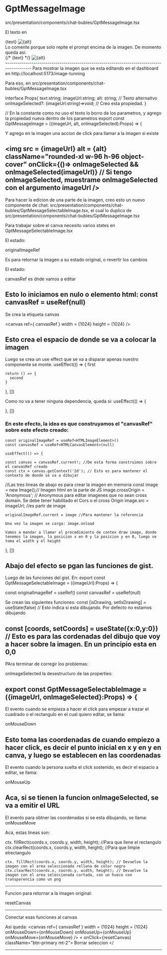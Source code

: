 # GptMessageImage
src/presentation/components/chat-bubles/GptMessageImage.tsx

El texto en 
 <div className="relative ml-3 text-sm bg-black bg-opacity-25 pt-3 px-4 pb-3 shadow rounded-xl">
 <span>{text}</span>
  <img
    src = {imageUrl}
    alt = {alt}
    className=" mt-2 rounded-xl w-96 h-96 object-cover"
              />
</div>
Lo comente porque solo repite el prompt encima de la imagen. De momento queda asi:
 <div className="relative ml-3 text-sm bg-black bg-opacity-25 pt-3 px-4 pb-3 shadow rounded-xl">
  {/* <span>{text}</span> */}
  <img
    src = {imageUrl}
    alt = {alt}
    className=" mt-2 rounded-xl w-96 h-96 object-cover"
              />
</div>
-------------------------------------------------------------------------------------------
Para mostrar la imagen que se esta editando en el dashboard en http://localhost:5173/image-tunning

Para eso, en src/presentation/components/chat-bubles/GptMessageImage.tsx

interface Props{
    text:string;
    imageUrl:string;
    alt: string; // Texto alternaitvo
    onImageSelected?: (imageUrl:string)=>void; // Creo esta propiedad.
}

// En la constante como no uso el texto lo borro de los parametros, y agrego la propiedad nueva dentro de los parametros
export const GptMessageImage = ({imageUrl, alt, onImageSelected}:Props) => {

Y agrego en la imagen una accion de click para llamar a la imagen si existe

  <img
    src = {imageUrl}
    alt = {alt}
    className="rounded-xl w-96 h-96 object-cover"
    onClick={()=> onImageSelected && onImageSelected(imageUrl)} // Si tengo onImageSelected, muestrame onImageSelected con el argumento imageUrl
  />
-------------------------------------------------------------------------------------------
Para hacer la edicion de una parte de la imagen, creo esto un nuevo componente de chat: src/presentation/components/chat-bubles/GptMessageSelectableImage.tsx, el cual lo duplico de src/presentation/components/chat-bubles/GptMessageImage.tsx

Para trabajar sobre el canva necesito varios states en GptMessageSelectableImage.tsx

El estado:
 
 originalImageRef
 
Es para retornar la imagen a su estado original, o revertir los cambios

El estado:

canvasRef es dnde vamos a editar

Esto lo iniciamos en nulo o elemento html:
const canvasRef = useRef<HTMLCanvasElement>(null)
-------------------------------------------------------------------------------------------
Se crea la etiqueta canvas

<canvas 
    ref={ canvasRef }
    width = {1024}
    height = {1024}
/>

Esto crea el espacio de donde se va a colocar la imagen
-------------------------------------------------------------------------------------------
Luego se crea un use effect que se va a disparar apenas nuestro componente se monte.
  useEffect(() => {
    first
  
    return () => {
      second
    }
  }, [])
  
  Como no va a tener ninguna dependencia, queda si:
    useEffect(() => {

  }, [])
  
  <h3>En este efecto, la idea es que construyamos el "canvasRef" sobre este efecto creado:</h3>

    const originalImageRef = useRef<HTMLImageElement>()
    const canvasRef = useRef<HTMLCanvasElement>(null)

    useEffect(() => {

    const canvas = canvasRef.current!; //De esta forma construimos sobre el canvasRef creado
    const ctx = canvas.getContext('2d'); // Esto es para mantener el contexto de donde se va a dibujar

//Las tres lineas de abajo es para crear la imagen en memoria
    const image = new Image();// Imagen html en la parte de JS
    image.crossOrigin = 'Anonymous'; // Anonymous para editar imagenes que no sean cross domain. Se debe tener habilitado el Cors o el cross Origin
    image.src = imageUrl; //es partr de image




    originalImageRef.current = image //Para mantener la referencia

    Una vez la imagen se carga: image.onload

    Vamos a mandar a llamar el procedimiento de contex draw image, donde tenemos la imagen, la posicion x en 0 y la posicion y en 0, luego se toma el width y el height



  }, [])


  Abajo del efecto se pgan las funciones de gist.
-------------------------------------------------------------------------------------------
Luego de las funciones del gist. En:
export const GptMessageSelectableImage = ({imageUrl}:Props) => {


  const originalImageRef = useRef<HTMLImageElement>()
  const canvasRef = useRef<HTMLCanvasElement>(null)

  Se crean las siguientes funciones:
  const [isDrawing, setIsDrawing] = useState(false) // Esto indica si esta dibujando. Por defecto no estamos dibujando

  const [coords, setCoords] = useState({x:0,y:0}) // Esto es para las cordenadas del dibujo que voy a hacer sobre la imagen. En un principio esta en 0,0
-------------------------------------------------------------------------------------------
  PAra terminar de corregir los problemas:

  onImageSelected la desestructuro de las properties:

  export const GptMessageSelectableImage = ({imageUrl, onImageSelected}:Props) => {
-------------------------------------------------------------------------------------------
  El evento cuando se empieza a hacer el click para empezar a trazar el cuadrado o el rectangulo en el cual quiero editar, se llama:

  onMouseDown

  Esto toma las coordenadas de cuando empiezo a hacer click, es decir el punto inicial en x y en y en canva, y luego se establecen en las coordenadas
-------------------------------------------------------------------------------------------
  El evento cuando la persona suelta el click sostenido, es decir el espacio a editar, se llama:

  onMouseUp

  Aca, si se tienen la funcion onImageSelected, se va a emitir el URL
-------------------------------------------------------------------------------------------
  El evento para obtner las coordenadas si se esta dibujando, se llama:
  onMouseMove

  Aca, estas lineas son:

  ctx. fillRect(coords.x, coords.y, width, height); //Para que llene el rectangulo
  ctx.clearRect(coords.x, coords.y, width, height); //Para que limpie elrectangulo


    ctx. fillRect(coords.x, coords.y, width, height); // Devuelve la imagen con el area seleccionada rellena de color negro
    ctx.clearRect(coords.x, coords.y, width, height); // Devuelve la imagen con el area seleccionada cortada, con un hueco con transparencia como un png
-------------------------------------------------------------------------------------------
  Funcion para retornar a la imagen original:
  
  resetCanvas

-------------------------------------------------------------------------------------------

  Conectar esas funciones al canvas
  
  Asi queda:
  <canvas 
   ref={ canvasRef }
   width = {1024}
   height = {1024}
   onMouseDown={onMouseDown}
   onMouseUp={onMouseUp}
   onMouseMove={onMouseMove}
 />
 < 
   onClick={resetCanvas}
   className="btn-primary mt-2">
   Borrar seleccion
 </

-------------------------------------------------------------------------------------------
